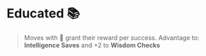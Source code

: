# __Educated__ 📚  
> Moves with 🔀 grant their reward per success. 
Advantage to: __Intelligence Saves__ and +2 to __Wisdom Checks__
